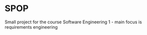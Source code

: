 # SPOP
Small project for the course Software Engineering 1 - main focus is requirements engineering
